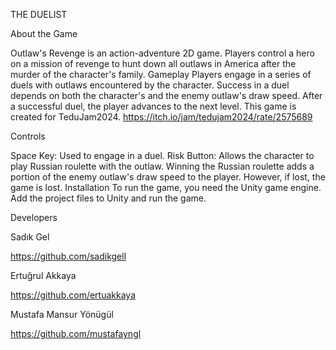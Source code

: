 
THE DUELIST



 About the Game

 Outlaw's Revenge is an action-adventure 2D game. Players control a hero on a mission of revenge to hunt down all outlaws in America after the murder of the character's family. Gameplay Players engage in a series of duels with outlaws encountered by the character. Success in a duel depends on both the character's and the enemy outlaw's draw speed. After a successful duel, the player advances to the next level. This game is created for TeduJam2024.
 https://itch.io/jam/tedujam2024/rate/2575689



 Controls

 Space Key: Used to engage in a duel. Risk Button: Allows the character to play Russian roulette with the outlaw. Winning the Russian roulette adds a portion of the enemy outlaw's draw speed to the player. However, if lost, the game is lost. Installation To run the game, you need the Unity game engine. Add the project files to Unity and run the game.

 Developers

Sadık Gel 

https://github.com/sadikgell

Ertuğrul Akkaya

https://github.com/ertuakkaya


Mustafa Mansur Yönügül

https://github.com/mustafayngl
